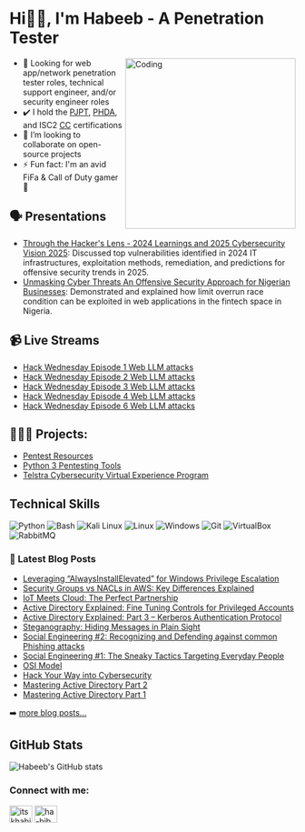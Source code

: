 # Hi👋🏽, I'm Habeeb - A Penetration Tester
<img align="right" alt="Coding" width="300" src="https://blog.imarticus.org/wp-content/uploads/2021/12/djbwgfw.gif">

- 🥅 Looking for web app/network penetration tester roles, technical support engineer, and/or security engineer roles 
- ✔️ I hold the [PJPT](https://api.accredible.com/v1/frontend/credential_website_embed_image/certificate/121637350?key=e218e8959da3aab09ee8669236f94b6d18baaef6e5f80c161849de14ac71373a), [PHDA](https://pdf.credential.net/kzej6wqc_1741257041420.pdf), and ISC2 [CC](https://www.credly.com/badges/69bd2d67-e575-45e2-90c8-ad1d832c98b7/public_url) certifications
- 👯 I’m looking to collaborate on open-source projects
- ⚡ Fun fact: I'm an avid FiFa & Call of Duty gamer 🤣

<h2>🗣️ Presentations</h2> 

- [Through the Hacker's Lens - 2024 Learnings and 2025 Cybersecurity Vision 2025](https://youtu.be/7OEAbuWATRI?si=vGMF5pE3kdn1AnB6): Discussed top vulnerabilities identified in 2024 IT infrastructures, exploitation methods, remediation, and predictions for offensive security trends in 2025.
- [Unmasking Cyber Threats An Offensive Security Approach for Nigerian Businesses](https://youtu.be/qPk6HST5a-s?si=B0P6iPy8r9DBROxG): Demonstrated and explained how limit overrun race condition can be exploited in web applications in the fintech space in Nigeria.

<h2>📹 Live Streams</h2>

  - [Hack Wednesday Episode 1 Web LLM attacks](https://youtu.be/S70O1k5_J_Y?si=PIF_hrreJmbtVfZG)
  - [Hack Wednesday Episode 2 Web LLM attacks](https://www.youtube.com/live/BGmvjwqOmXQ?si=AKItPrxq_pRdr-7E)
  - [Hack Wednesday Episode 3 Web LLM attacks](https://www.youtube.com/live/rQZezE_TZaA?si=w1hhp1Tm7WNl6Fii)
  - [Hack Wednesday Episode 4 Web LLM attacks](https://www.youtube.com/live/e76lUwbwooc?si=CJ0odFW5AWB6_W_T)
  - [Hack Wednesday Episode 6 Web LLM attacks](https://www.youtube.com/live/hLXa22Y2YTA?si=NgOiTH0dQueYLk-z)

<h2>🧑🏾‍💻 Projects:</h2>

  - [Pentest Resources](https://github.com/bL34cHig0/Pentest-Resources-Cheat-Sheets)
  - [Python 3 Pentesting Tools](https://github.com/bL34cHig0/Python3-Pentesting-tools)
  - [Telstra Cybersecurity Virtual Experience Program](https://github.com/bL34cHig0/Telstra-Cybersecurity-Virtual-Experience-/tree/main)

## Technical Skills
![Python](https://img.shields.io/badge/Python-FFD43B?style=for-the-badge&logo=python&logoColor=blue) 
![Bash](https://img.shields.io/badge/Shell_Script-121011?style=for-the-badge&logo=gnu-bash&logoColor=white) 
![Kali Linux](https://img.shields.io/badge/Kali_Linux-557C94?style=for-the-badge&logo=kali-linux&logoColor=white)
![Linux](https://img.shields.io/badge/Linux-FCC624?style=for-the-badge&logo=linux&logoColor=black)
![Windows](https://img.shields.io/badge/Windows-0078D6?style=for-the-badge&logo=windows&logoColor=white)
![Git](https://img.shields.io/badge/GIT-E44C30?style=for-the-badge&logo=git&logoColor=white)
![VirtualBox](https://img.shields.io/badge/VirtualBox-21416b?style=for-the-badge&logo=VirtualBox&logoColor=white)
![RabbitMQ](https://img.shields.io/badge/rabbitmq-%23FF6600.svg?&style=for-the-badge&logo=rabbitmq&logoColor=white)  

### 📕 Latest Blog Posts

<!-- BLOG-POST-LIST:START -->
- [Leveraging “AlwaysInstallElevated” for Windows Privilege Escalation](https://blog.cyberplural.com/leveraging-alwaysinstallelevated-for-windows-privilege-escalation/)
- [Security Groups vs NACLs in AWS: Key Differences Explained](https://medium.com/@bl34chchig0/security-groups-vs-nacls-in-aws-key-differences-explained-d4ac767c0591)
- [IoT Meets Cloud: The Perfect Partnership](https://medium.com/@bl34chchig0/iot-meets-cloud-the-perfect-partnership-d18440bb7e11)
- [Active Directory Explained: Fine Tuning Controls for Privileged Accounts](https://bl34chig0.github.io/posts/AD-Explained-Fine-Tuning-Control/)
- [Active Directory Explained: Part 3 – Kerberos Authentication Protocol](https://blog.cyberplural.com/active-directory-explained-part-3-kerberos-authentication-protocol/)
- [Steganography: Hiding Messages in Plain Sight](https://medium.com/@bl34chchig0/steganography-hiding-messages-in-plain-sight-d237ac8097b3)
- [Social Engineering #2: Recognizing and Defending against common Phishing attacks](https://cysed.org/ncsam23-social-engineering-2/)
- [Social Engineering #1: The Sneaky Tactics Targeting Everyday People](https://cysed.org/ncsam23-social-engineering-1/)
- [OSI Model](https://medium.com/@bl34chchig0/osi-model-understanding-isos-conceptual-framework-for-networking-b8c11d3676a6)
- [Hack Your Way into Cybersecurity](https://medium.com/@bl34chchig0/hack-your-way-into-cybersecurity-mastering-the-basics-with-free-resources-courses-46adc787f063)
- [Mastering Active Directory Part 2](https://medium.com/@bl34chchig0/mastering-active-directory-a-step-by-step-guide-to-building-your-ultimate-lab-environment-part-2-50b6a36f61e6)
- [Mastering Active Directory Part 1](https://medium.com/@bl34chchig0/mastering-active-directory-a-step-by-step-guide-to-building-your-ultimate-lab-environment-part-1-9e99e85da384)
<!-- BLOG-POST-LIST:END -->

➡️ [more blog posts...](https://medium.com/@bl34chchig0/)

## GitHub Stats

![Habeeb's GitHub stats](https://github-readme-stats.vercel.app/api?username=bL34cHig0&show_icons=true&theme=radical)

<h3 align="left">Connect with me:</h3>
<p align="left">
<a href="https://twitter.com/itskhabib" target="blank"><img align="center" src="https://raw.githubusercontent.com/rahuldkjain/github-profile-readme-generator/master/src/images/icons/Social/twitter.svg" alt="itskhabib" height="30" width="40" /></a>
<a href="https://linkedin.com/in/ha-bib" target="blank"><img align="center" src="https://raw.githubusercontent.com/rahuldkjain/github-profile-readme-generator/master/src/images/icons/Social/linked-in-alt.svg" alt="ha-bib" height="30" width="40" /></a>
</p>
